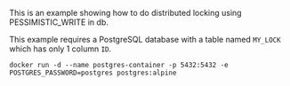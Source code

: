 This is an example showing how to do distributed locking using PESSIMISTIC_WRITE in db.

This example requires a PostgreSQL database with a table named `MY_LOCK` which has only 1 column `ID`.

```
docker run -d --name postgres-container -p 5432:5432 -e POSTGRES_PASSWORD=postgres postgres:alpine
```